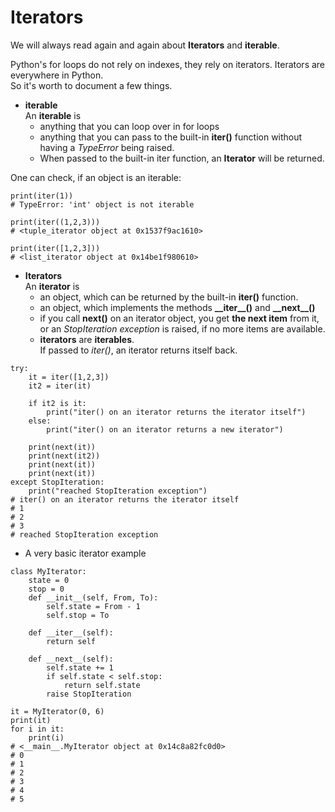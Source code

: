 # Iterators

We will always read again and again about **Iterators** and **iterable**.

Python's for loops do not rely on indexes, they rely on iterators. Iterators are everywhere in Python.  
So it's worth to document a few things.

* **iterable**  
An **iterable** is  
  * anything that you can loop over in for loops
  * anything that you can pass to the built-in **iter()** function without having a *TypeError* being raised.
  * When passed to the built-in iter function, an **Iterator** will be returned.
 
One can check, if an object is an iterable:
```
print(iter(1))
# TypeError: 'int' object is not iterable

print(iter((1,2,3)))
# <tuple_iterator object at 0x1537f9ac1610>

print(iter([1,2,3]))
# <list_iterator object at 0x14be1f980610>
```
 
* **Iterators**  
An **iterator** is  
  * an object, which can be returned by the built-in **iter()** function.
  * an object, which implements the methods **\_\_iter__()** and **\_\_next__()**
  * if you call **next()** on an iterator object, you get **the next item** from it,
    or an *StopIteration exception* is raised, if no more items are available.
  * **iterators** are **iterables**.  
    If passed to *iter()*, an iterator returns itself back.    
```
try:
    it = iter([1,2,3])
    it2 = iter(it)
    
    if it2 is it:
        print("iter() on an iterator returns the iterator itself")
    else:
        print("iter() on an iterator returns a new iterator")

    print(next(it))
    print(next(it2))
    print(next(it))
    print(next(it))
except StopIteration:
    print("reached StopIteration exception")
# iter() on an iterator returns the iterator itself
# 1
# 2
# 3
# reached StopIteration exception
```

* A very basic iterator example
```
class MyIterator:
    state = 0
    stop = 0
    def __init__(self, From, To):
        self.state = From - 1
        self.stop = To

    def __iter__(self):
        return self

    def __next__(self):
        self.state += 1
        if self.state < self.stop:
            return self.state
        raise StopIteration

it = MyIterator(0, 6)
print(it)
for i in it:
    print(i)
# <__main__.MyIterator object at 0x14c8a82fc0d0>
# 0
# 1
# 2
# 3
# 4
# 5
```
